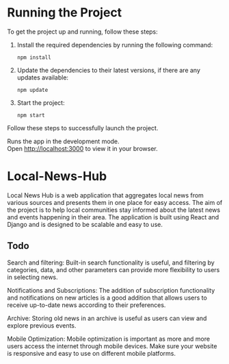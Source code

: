 # Running the Project

To get the project up and running, follow these steps:

1. Install the required dependencies by running the following command:

   ```shell
   npm install
   ```

2. Update the dependencies to their latest versions, if there are any updates available:

   ```shell
   npm update
   ```

3. Start the project:

   ```shell
   npm start
   ```

Follow these steps to successfully launch the project.

Runs the app in the development mode.\
Open [http://localhost:3000](http://localhost:3000) to view it in your browser.

# Local-News-Hub

Local News Hub is a web application that aggregates local news from various sources and presents them in one place for easy access. The aim of the project is to help local communities stay informed about the latest news and events happening in their area. The application is built using React and Django and is designed to be scalable and easy to use.

<!-- TODO -->

## Todo

Search and filtering: Built-in search functionality is useful, and filtering by categories, data, and other parameters can provide more flexibility to users in selecting news.

Notifications and Subscriptions: The addition of subscription functionality and notifications on new articles is a good addition that allows users to receive up-to-date news according to their preferences.

Archive: Storing old news in an archive is useful as users can view and explore previous events.

Mobile Optimization: Mobile optimization is important as more and more users access the internet through mobile devices. Make sure your website is responsive and easy to use on different mobile platforms.
